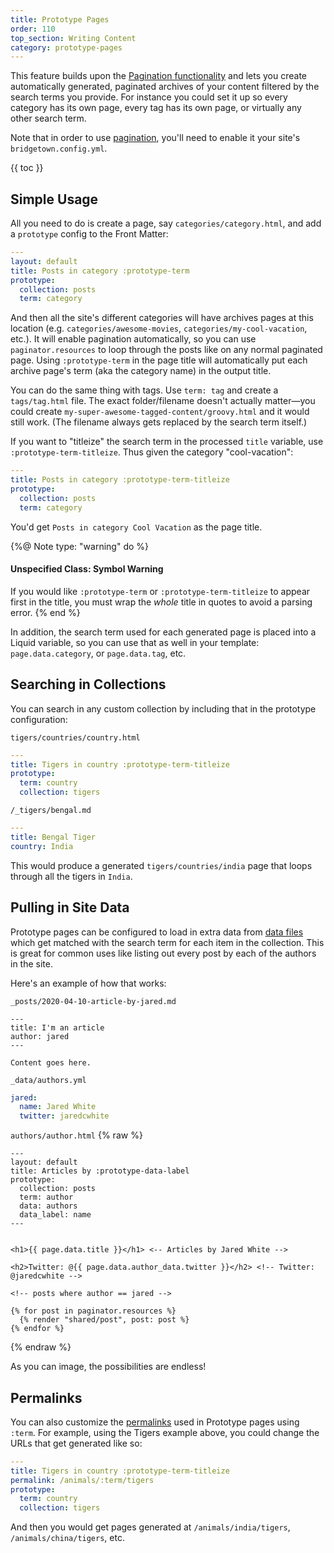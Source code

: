 ```yaml
---
title: Prototype Pages
order: 110
top_section: Writing Content
category: prototype-pages
---
```


This feature builds upon the [Pagination functionality](/docs/content/pagination/) and
lets you create automatically generated, paginated archives of your content filtered by
the search terms you provide. For instance you could set it up so every category has its
own page, every tag has its own page, or virtually any other search term.

Note that in order to use [pagination](/docs/content/pagination/), you'll need to enable it your site's `bridgetown.config.yml`.

{{ toc }}

## Simple Usage

All you need to do is create a page, say `categories/category.html`, and add a
`prototype` config to the Front Matter:

```yaml
---
layout: default
title: Posts in category :prototype-term
prototype:
  collection: posts
  term: category
```

And then all the site's different categories will have archives pages at this location
(e.g. `categories/awesome-movies`, `categories/my-cool-vacation`, etc.). It will enable
pagination automatically, so you can use `paginator.resources` to loop through the
posts like on any normal paginated page. Using `:prototype-term` in the page title will
automatically put each archive page's term (aka the category name) in the output title.

You can do the same thing with tags. Use `term: tag` and create a `tags/tag.html`
file. The exact folder/filename doesn't actually matter—you could create
`my-super-awesome-tagged-content/groovy.html` and it would still work. (The filename
always gets replaced by the search term itself.)

If you want to "titleize" the search term in the processed `title` variable, use
`:prototype-term-titleize`. Thus given the category "cool-vacation":

```yaml
---
title: Posts in category :prototype-term-titleize
prototype:
  collection: posts
  term: category
```

You'd get `Posts in category Cool Vacation` as the page title.

{%@ Note type: "warning" do %}
  #### Unspecified Class: Symbol Warning

  If you would like `:prototype-term` or `:prototype-term-titleize` to appear first in the title, you must wrap the _whole_ title in quotes to avoid a parsing error.
{% end %}

In addition, the search term used for each generated page is placed into a Liquid
variable, so you can use that as well in your template: `page.data.category`, or `page.data.tag`,
etc.

## Searching in Collections

You can search in any custom collection by including that in the prototype configuration:

`tigers/countries/country.html`
```yaml
---
title: Tigers in country :prototype-term-titleize
prototype:
  term: country
  collection: tigers
```

`/_tigers/bengal.md`
```yaml
---
title: Bengal Tiger
country: India
```

This would produce a generated `tigers/countries/india` page that loops through
all the tigers in `India`.


## Pulling in Site Data

Prototype pages can be configured to load in extra data from [data files](/docs/datafiles/) which get matched with the search term for each item in the collection. This is great for common uses like listing out every post by each of the authors in the site.

Here's an example of how that works:

`_posts/2020-04-10-article-by-jared.md`
```liquid
---
title: I'm an article
author: jared
---

Content goes here.
```

`_data/authors.yml`
```yaml
jared:
  name: Jared White
  twitter: jaredcwhite
```

`authors/author.html`
{% raw %}
```liquid
---
layout: default
title: Articles by :prototype-data-label
prototype:
  collection: posts
  term: author
  data: authors
  data_label: name
---


<h1>{{ page.data.title }}</h1> <-- Articles by Jared White -->

<h2>Twitter: @{{ page.data.author_data.twitter }}</h2> <!-- Twitter: @jaredcwhite -->

<!-- posts where author == jared -->

{% for post in paginator.resources %}
  {% render "shared/post", post: post %}
{% endfor %}
```
{% endraw %}

As you can image, the possibilities are endless!

## Permalinks

You can also customize the [permalinks](/docs/content/permalinks) used in Prototype
pages using `:term`. For example, using the Tigers example above, you could change the
URLs that get generated like so:

```yaml
---
title: Tigers in country :prototype-term-titleize
permalink: /animals/:term/tigers
prototype:
  term: country
  collection: tigers
```

And then you would get pages generated at `/animals/india/tigers`, `/animals/china/tigers`, etc.
